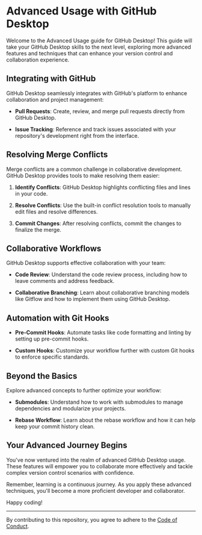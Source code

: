 # Advanced Usage with GitHub Desktop

Welcome to the Advanced Usage guide for GitHub Desktop! This guide will take your GitHub Desktop skills to the next level, exploring more advanced features and techniques that can enhance your version control and collaboration experience.

## Integrating with GitHub

GitHub Desktop seamlessly integrates with GitHub's platform to enhance collaboration and project management:

- **Pull Requests**: Create, review, and merge pull requests directly from GitHub Desktop.

- **Issue Tracking**: Reference and track issues associated with your repository's development right from the interface.

## Resolving Merge Conflicts

Merge conflicts are a common challenge in collaborative development. GitHub Desktop provides tools to make resolving them easier:

1. **Identify Conflicts**: GitHub Desktop highlights conflicting files and lines in your code.

2. **Resolve Conflicts**: Use the built-in conflict resolution tools to manually edit files and resolve differences.

3. **Commit Changes**: After resolving conflicts, commit the changes to finalize the merge.

## Collaborative Workflows

GitHub Desktop supports effective collaboration with your team:

- **Code Review**: Understand the code review process, including how to leave comments and address feedback.

- **Collaborative Branching**: Learn about collaborative branching models like Gitflow and how to implement them using GitHub Desktop.

## Automation with Git Hooks

- **Pre-Commit Hooks**: Automate tasks like code formatting and linting by setting up pre-commit hooks.

- **Custom Hooks**: Customize your workflow further with custom Git hooks to enforce specific standards.

## Beyond the Basics

Explore advanced concepts to further optimize your workflow:

- **Submodules**: Understand how to work with submodules to manage dependencies and modularize your projects.

- **Rebase Workflow**: Learn about the rebase workflow and how it can help keep your commit history clean.

## Your Advanced Journey Begins

You've now ventured into the realm of advanced GitHub Desktop usage. These features will empower you to collaborate more effectively and tackle complex version control scenarios with confidence.

Remember, learning is a continuous journey. As you apply these advanced techniques, you'll become a more proficient developer and collaborator.

Happy coding!

---

By contributing to this repository, you agree to adhere to the [Code of Conduct](CODE_OF_CONDUCT.md).
